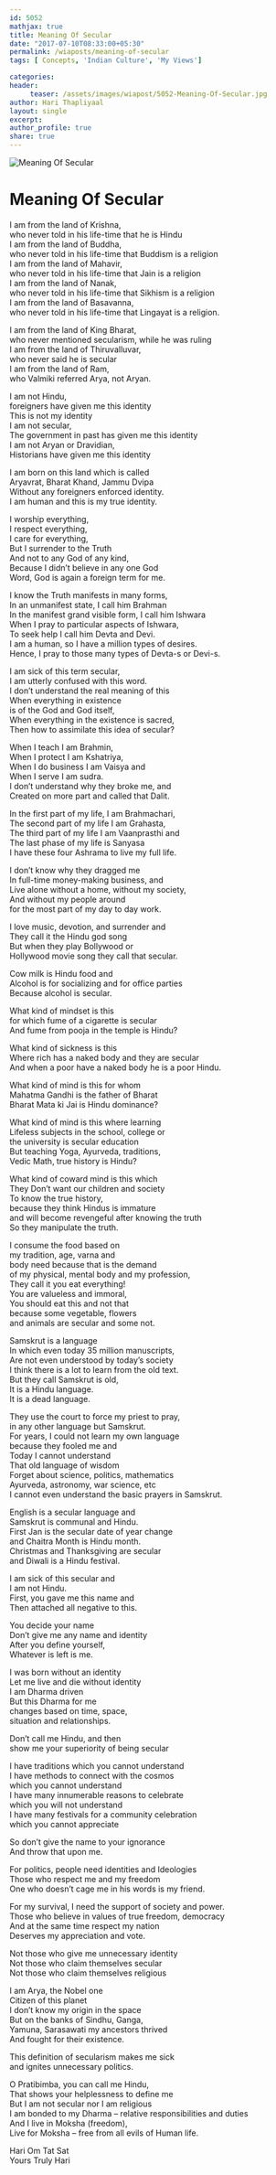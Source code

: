 ```yaml
--- 
id: 5052
mathjax: true  
title: Meaning Of Secular
date: "2017-07-10T08:33:00+05:30"
permalink: /wiaposts/meaning-of-secular
tags: [ Concepts, 'Indian Culture', 'My Views']    

categories: 
header:
     teaser: /assets/images/wiapost/5052-Meaning-Of-Secular.jpg
author: Hari Thapliyaal 
layout: single
excerpt:  
author_profile: true 
share: true 
---
```


![Meaning Of Secular](/assets/images/wiapost/5052-Meaning-Of-Secular.jpg)     
   
# Meaning Of Secular   
    
I am from the land of Krishna,     
who never told in his life-time that he is Hindu     
I am from the land of Buddha,     
who never told in his life-time that Buddism is a religion     
I am from the land of Mahavir,     
who never told in his life-time that Jain is a religion     
I am from the land of Nanak,     
who never told in his life-time that Sikhism is a religion     
I am from the land of Basavanna,     
who never told in his life-time that Lingayat is a religion.    
    
I am from the land of King Bharat,     
who never mentioned secularism, while he was ruling     
I am from the land of Thiruvalluvar,     
who never said he is secular     
I am from the land of Ram,     
who Valmiki referred Arya, not Aryan.    
    
I am not Hindu,     
foreigners have given me this identity     
This is not my identity     
I am not secular,     
The government in past has given me this identity     
I am not Aryan or Dravidian,     
Historians have given me this identity    
    
I am born on this land which is called     
Aryavrat, Bharat Khand, Jammu Dvipa     
Without any foreigners enforced identity.     
I am human and this is my true identity.    
    
I worship everything,     
I respect everything,     
I care for everything,     
But I surrender to the Truth     
And not to any God of any kind,     
Because I didn’t believe in any one God     
Word, God is again a foreign term for me.    
    
I know the Truth manifests in many forms,     
In an unmanifest state, I call him Brahman     
In the manifest grand visible form, I call him Ishwara     
When I pray to particular aspects of Ishwara,     
To seek help I call him Devta and Devi.     
I am a human, so I have a million types of desires.     
Hence, I pray to those many types of Devta-s or Devi-s.    
    
I am sick of this term secular,     
I am utterly confused with this word.     
I don’t understand the real meaning of this     
When everything in existence     
is of the God and God itself,     
When everything in the existence is sacred,     
Then how to assimilate this idea of secular?    
    
When I teach I am Brahmin,     
When I protect I am Kshatriya,     
When I do business I am Vaisya and     
When I serve I am sudra.     
I don’t understand why they broke me, and     
Created on more part and called that Dalit.    
    
In the first part of my life, I am Brahmachari,     
The second part of my life I am Grahasta,     
The third part of my life I am Vaanprasthi and     
The last phase of my life is Sanyasa     
I have these four Ashrama to live my full life.    
    
I don’t know why they dragged me     
In full-time money-making business, and     
Live alone without a home, without my society,     
And without my people around     
for the most part of my day to day work.    
    
I love music, devotion, and surrender and     
They call it the Hindu god song     
But when they play Bollywood or     
Hollywood movie song they call that secular.    
    
Cow milk is Hindu food and     
Alcohol is for socializing and for office parties     
Because alcohol is secular.    
    
What kind of mindset is this     
for which fume of a cigarette is secular     
And fume from pooja in the temple is Hindu?    
    
What kind of sickness is this     
Where rich has a naked body and they are secular     
And when a poor have a naked body he is a poor Hindu.    
    
What kind of mind is this for whom     
Mahatma Gandhi is the father of Bharat     
Bharat Mata ki Jai is Hindu dominance?    
    
What kind of mind is this where learning     
Lifeless subjects in the school, college or     
the university is secular education     
But teaching Yoga, Ayurveda, traditions,     
Vedic Math, true history is Hindu?    
    
What kind of coward mind is this which     
They Don’t want our children and society     
To know the true history,     
because they think Hindus is immature     
and will become revengeful after knowing the truth     
So they manipulate the truth.    
    
I consume the food based on     
my tradition, age, varna and     
body need because that is the demand     
of my physical, mental body and my profession,     
They call it you eat everything!     
You are valueless and immoral,     
You should eat this and not that     
because some vegetable, flowers     
and animals are secular and some not.    
    
Samskrut is a language     
In which even today 35 million manuscripts,     
Are not even understood by today’s society     
I think there is a lot to learn from the old text.     
But they call Samskrut is old,     
It is a Hindu language.     
It is a dead language.    
    
They use the court to force my priest to pray,     
in any other language but Samskrut.     
For years, I could not learn my own language     
because they fooled me and     
Today I cannot understand     
That old language of wisdom     
Forget about science, politics, mathematics     
Ayurveda, astronomy, war science, etc     
I cannot even understand the basic prayers in Samskrut.    
    
English is a secular language and     
Samskrut is communal and Hindu.     
First Jan is the secular date of year change     
and Chaitra Month is Hindu month.     
Christmas and Thanksgiving are secular     
and Diwali is a Hindu festival.    
    
I am sick of this secular and     
I am not Hindu.     
First, you gave me this name and     
Then attached all negative to this.    
    
You decide your name     
Don’t give me any name and identity     
After you define yourself,     
Whatever is left is me.    
    
I was born without an identity     
Let me live and die without identity     
I am Dharma driven     
But this Dharma for me     
changes based on time, space,     
situation and relationships.    
    
Don’t call me Hindu, and then     
show me your superiority of being secular    
    
I have traditions which you cannot understand     
I have methods to connect with the cosmos     
which you cannot understand     
I have many innumerable reasons to celebrate     
which you will not understand     
I have many festivals for a community celebration     
which you cannot appreciate    
    
So don’t give the name to your ignorance     
And throw that upon me.    
    
For politics, people need identities and Ideologies     
Those who respect me and my freedom     
One who doesn’t cage me in his words is my friend.    
    
For my survival, I need the support of society and power.     
Those who believe in values of true freedom, democracy     
And at the same time respect my nation     
Deserves my appreciation and vote.    
    
Not those who give me unnecessary identity     
Not those who claim themselves secular     
Not those who claim themselves religious    
    
I am Arya, the Nobel one     
Citizen of this planet     
I don’t know my origin in the space     
But on the banks of Sindhu, Ganga,     
Yamuna, Sarasawati my ancestors thrived     
And fought for their existence.    
    
This definition of secularism makes me sick     
and ignites unnecessary politics.    
    
O Pratibimba, you can call me Hindu,     
That shows your helplessness to define me     
But I am not secular nor I am religious     
I am bonded to my Dharma – relative responsibilities and duties     
And I live in Moksha (freedom),     
Live for Moksha – free from all evils of Human life.    
    
Hari Om Tat Sat     
Yours Truly Hari    
